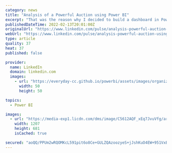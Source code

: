 ```yaml
---
category: news
title: "Analysis of a Powerful Auction using Power BI"
excerpt: "That was the reason why I decided to build a dashboard in Power BI that could help us analyse all the sold players in the IPL auction 2022. Here is a brief analysis on how the auction went with the help of few visuals. The above report contains various ..."
publishedDateTime: 2022-02-13T20:01:00Z
originalUrl: "https://www.linkedin.com/pulse/analysis-powerful-auction-using-power-bi-suyoga-srinivas"
webUrl: "https://www.linkedin.com/pulse/analysis-powerful-auction-using-power-bi-suyoga-srinivas"
type: article
quality: 37
heat: 37
published: false

provider:
  name: LinkedIn
  domain: linkedin.com
  images:
    - url: "https://everyday-cc.github.io/powerbi/assets/images/organizations/linkedin.com-50x50.jpg"
      width: 50
      height: 50

topics:
  - Power BI

images:
  - url: "https://media-exp1.licdn.com/dms/image/C5612AQF_xEq7JvuVfg/article-cover_image-shrink_720_1280/0/1644779463878?e=1650499200&v=beta&t=jIy0mSK8rOpqKITUbPoLOVL7djslaKHpmcGSa39ZtHA"
    width: 1207
    height: 681
    isCached: true

secured: "aoQQ/PPUm2wRQOMKcL591pit6o8Ce+GULZQAzoozyeS+jJshKuO4EW+951VxBa+ghjtMWdv0JPpH4mqSgPmNm0fvOmJq+q7jYaBhAwRUeNiP+6np9TRqgycA+/cvrY7Db5u0onGxkDLwFywLvjz8RIHQ7SSgVpUgyXrB0XSZj0UTFZfMc5h6IF32htQNAmbIzywYFGQTb/ncLn6diq67zARWxF+aGNflvEsJ76po5cMjhmqoRfqq6p/y7QLCTQa5Mso84cLW5h5B9mTcYISnSQ29XmPDFUznOq4c//6qOgebiQUqzricutRdELEV5XGkMg1qX2LF3hFNPJmMwTYTiCZYr1yJdcky1pDMOIhp84g=;ik/8+bNXyAyobpyu+QztGA=="
---
```


